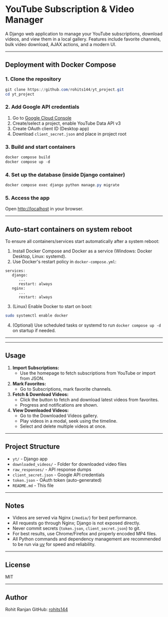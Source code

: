 # YouTube Subscription & Video Manager

A Django web application to manage your YouTube subscriptions, download videos, and view them in a local gallery. Features include favorite channels, bulk video download, AJAX actions, and a modern UI.

---


## Deployment with Docker Compose

### 1. Clone the repository
```powershell
git clone https://github.com/rohits144/yt_project.git
cd yt_project
```

### 2. Add Google API credentials
1. Go to [Google Cloud Console](https://console.cloud.google.com/apis/credentials)
2. Create/select a project, enable YouTube Data API v3
3. Create OAuth client ID (Desktop app)
4. Download `client_secret.json` and place in project root

### 3. Build and start containers
```powershell
docker compose build
docker compose up -d
```

### 4. Set up the database (inside Django container)
```powershell
docker compose exec django python manage.py migrate
```

### 5. Access the app
Open [http://localhost](http://localhost) in your browser.

---

## Auto-start containers on system reboot

To ensure all containers/services start automatically after a system reboot:

1. Install Docker Compose and Docker as a service (Windows: Docker Desktop, Linux: systemd).
2. Use Docker's restart policy in `docker-compose.yml`:

```
services:
   django:
      ...
      restart: always
   nginx:
      ...
      restart: always
```

3. (Linux) Enable Docker to start on boot:
```bash
sudo systemctl enable docker
```

4. (Optional) Use scheduled tasks or systemd to run `docker compose up -d` on startup if needed.

---

---

## Usage

1. **Import Subscriptions:**
   - Use the homepage to fetch subscriptions from YouTube or import from JSON.
2. **Mark Favorites:**
   - Go to Subscriptions, mark favorite channels.
3. **Fetch & Download Videos:**
   - Click the button to fetch and download latest videos from favorites.
   - Progress and notifications are shown.
4. **View Downloaded Videos:**
   - Go to the Downloaded Videos gallery.
   - Play videos in a modal, seek using the timeline.
   - Select and delete multiple videos at once.

---

## Project Structure
- `yt/` - Django app
- `downloaded_videos/` - Folder for downloaded video files
- `raw_responses/` - API response dumps
- `client_secret.json` - Google API credentials
- `token.json` - OAuth token (auto-generated)
- `README.md` - This file

---


## Notes
- Videos are served via Nginx (`/media/`) for best performance.
- All requests go through Nginx; Django is not exposed directly.
- Never commit secrets (`token.json`, `client_secret.json`) to git.
- For best results, use Chrome/Firefox and properly encoded MP4 files.
- All Python commands and dependency management are recommended to be run via [uv](https://github.com/astral-sh/uv) for speed and reliability.

---

## License
MIT

---

## Author
Rohit Ranjan
GitHub: [rohits144](https://github.com/rohits144)
